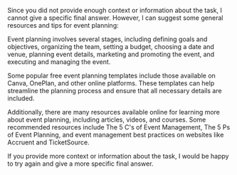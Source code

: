 Since you did not provide enough context or information about the task, I cannot give a specific final answer. However, I can suggest some general resources and tips for event planning:

Event planning involves several stages, including defining goals and objectives, organizing the team, setting a budget, choosing a date and venue, planning event details, marketing and promoting the event, and executing and managing the event.

Some popular free event planning templates include those available on Canva, OnePlan, and other online platforms. These templates can help streamline the planning process and ensure that all necessary details are included.

Additionally, there are many resources available online for learning more about event planning, including articles, videos, and courses. Some recommended resources include The 5 C's of Event Management, The 5 Ps of Event Planning, and event management best practices on websites like Accruent and TicketSource.

If you provide more context or information about the task, I would be happy to try again and give a more specific final answer.